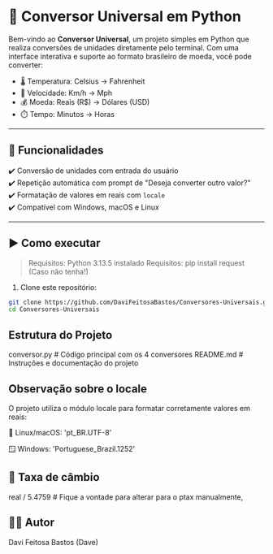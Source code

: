 # 🔄 Conversor Universal em Python

Bem-vindo ao **Conversor Universal**, um projeto simples em Python que realiza conversões de unidades diretamente pelo terminal. Com uma interface interativa e suporte ao formato brasileiro de moeda, você pode converter:

- 🌡️ Temperatura: Celsius → Fahrenheit  
- 🚗 Velocidade: Km/h → Mph  
- 💰 Moeda: Reais (R$) → Dólares (USD)  
- ⏱️ Tempo: Minutos → Horas  

---

## 📌 Funcionalidades

✔️ Conversão de unidades com entrada do usuário  
✔️ Repetição automática com prompt de "Deseja converter outro valor?"  
✔️ Formatação de valores em reais com `locale`  
✔️ Compatível com Windows, macOS e Linux  

---

## ▶️ Como executar

> Requisitos: Python 3.13.5 instalado
> Requisitos: pip install request (Caso não tenha!)

1. Clone este repositório:
```bash
git clone https://github.com/DaviFeitosaBastos/Conversores-Universais.git
cd Conversores-Universais
```
## Estrutura do Projeto
conversor.py           # Código principal com os 4 conversores
README.md              # Instruções e documentação do projeto

## Observação sobre o locale

O projeto utiliza o módulo locale para formatar corretamente valores em reais:

🐧 Linux/macOS: 'pt_BR.UTF-8'

🪟 Windows: 'Portuguese_Brazil.1252'


## 💱 Taxa de câmbio

real / 5.4759           # Fique a vontade para alterar para o ptax manualmente, 

## 👨‍💻 Autor
Davi Feitosa Bastos (Dave)
